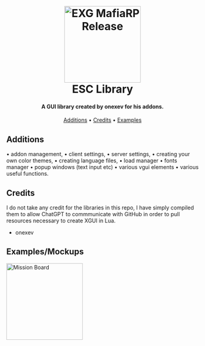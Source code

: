 

<h1 align="center">
  <br>
  <a href="http://www.amitmerchant.com/electron-markdownify"><img src="https://i.imgur.com/j54AuKq.png" alt="EXG MafiaRP Release" width="200"></a>
  <br>
  ESC Library
  <br>
</h1>

<h4 align="center">A GUI library created by onexev for his addons.</h4>


<p align="center">
  <a href="#features">Additions</a> •
  <a href="#credits">Credits</a> •
  <a href="#additions">Examples</a>
</p>



## Additions

• addon management,
• client settings,
• server settings,
• creating your own color themes,
• creating language files,
• load manager
• fonts manager
• popup windows (text input etc)
• various vgui elements
• various useful functions.





## Credits

I do not take any credit for the libraries in this repo, I have simply compiled them to allow ChatGPT to commmunicate with GitHub in order to pull resources necessary to create XGUI in Lua.

- onexev


## Examples/Mockups

<a href="http://www.amitmerchant.com/electron-markdownify"><img src="https://steamuserimages-a.akamaihd.net/ugc/1912368892106795964/42DFC797878A124BA03C3A0D123807C8077E1A3C/?imw=5000&imh=5000&ima=fit&impolicy=Letterbox&imcolor=%23000000&letterbox=false" alt="Mission Board" width="200"></a>

